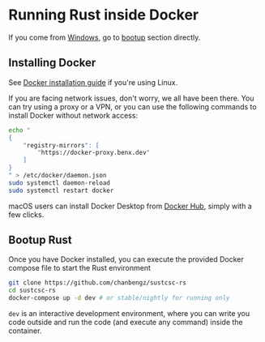# Running Rust inside Docker

If you come from [Windows](./03-windows.html), go to [bootup](#bootup-rust) section directly.

## Installing Docker

See [Docker installation guide](https://docs.docker.com/engine/install/) if you're using Linux.

If you are facing network issues, don't worry, we all have been there. 
You can try using a proxy or a VPN, or you can use the following commands to install Docker without network access:

```bash
echo "
{
    "registry-mirrors": [
        "https://docker-proxy.benx.dev"
    ]
}
" > /etc/docker/daemon.json
sudo systemctl daemon-reload
sudo systemctl restart docker
```

macOS users can install Docker Desktop from [Docker Hub](https://hub.docker.com/editions/community/docker-ce-desktop-mac),
simply with a few clicks.

## Bootup Rust

Once you have Docker installed, you can execute the provided Docker compose file to start the Rust environment

```bash
git clone https://github.com/chanbengz/sustcsc-rs
cd sustcsc-rs
docker-compose up -d dev # or stable/nightly for running only
```

`dev` is an interactive development environment, where you can write you code outside and 
run the code (and execute any command) inside the container.